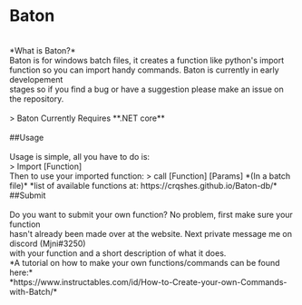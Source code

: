 # Baton<br>
<br>
*What is Baton?*<br>
Baton is for windows batch files, it creates a function like python's import<br>
function so you can import handy commands. Baton is currently in early developement<br>
stages so if you find a bug or have a suggestion please make an issue on the repository.<br>
<br>
> Baton Currently Requires **.NET core**<br>
<br>
##Usage<br>
<br>
Usage is simple, all you have to do is:<br>
> Import [Function]<br>
Then to use your imported function:
> call [Function] [Params]
*(In a batch file)*
*list of available functions at: https://crqshes.github.io/Baton-db/*
<br>
##Submit<br>
<br>
Do you want to submit your own function? No problem, first make sure your function<br>
hasn't already been made over at the website. Next private message me on discord (Mjni#3250)<br>
with your function and a short description of what it does.<br>
*A tutorial on how to make your own functions/commands can be found here:*<br>
*https://www.instructables.com/id/How-to-Create-your-own-Commands-with-Batch/*<br>
